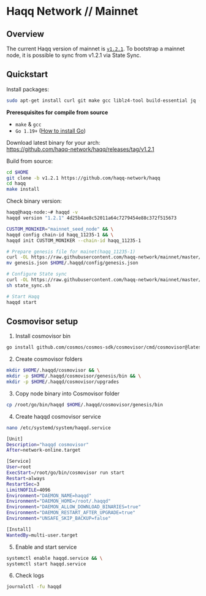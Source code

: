 # Haqq Network // Mainnet

## Overview

The current Haqq version of mainnet is [`v1.2.1`](https://github.com/haqq-network/haqq/releases/tag/v1.2.1). To bootstrap a mainnet node, it is possible to sync from v1.2.1 via State Sync.

## Quickstart

Install packages:
```sh
sudo apt-get install curl git make gcc liblz4-tool build-essential jq -y
```

**Preresquisites for compile from source**
- `make` & `gcc` 
- `Go 1.19+` ([How to install Go](https://www.digitalocean.com/community/tutorials/how-to-install-go-on-ubuntu-20-04))

Download latest binary for your arch: </br>
https://github.com/haqq-network/haqq/releases/tag/v1.2.1

Build from source:
```sh
cd $HOME
git clone -b v1.2.1 https://github.com/haqq-network/haqq
cd haqq
make install
```

Check binary version:
```sh
haqq@haqq-node:~# haqqd -v
haqqd version "1.2.1" 4d25b4ae8c52011a64c7279454e88c372f515673
```

```sh
CUSTOM_MONIKER="mainnet_seed_node" && \
haqqd config chain-id haqq_11235-1 && \
haqqd init CUSTOM_MONIKER --chain-id haqq_11235-1

# Prepare genesis file for mainet(haqq_11235-1)
curl -OL https://raw.githubusercontent.com/haqq-network/mainnet/master/genesis.json && \
mv genesis.json $HOME/.haqqd/config/genesis.json

# Configure State sync
curl -OL https://raw.githubusercontent.com/haqq-network/mainnet/master/state_sync.sh && \
sh state_sync.sh

# Start Haqq
haqqd start
```

## Cosmovisor setup

1. Install cosmovisor bin
```sh
go install github.com/cosmos/cosmos-sdk/cosmovisor/cmd/cosmovisor@latest
```

2. Create cosmovisor folders
```sh
mkdir $HOME/.haqqd/cosmovisor && \
mkdir -p $HOME/.haqqd/cosmovisor/genesis/bin && \
mkdir -p $HOME/.haqqd/cosmovisor/upgrades
```

3. Copy node binary into Cosmovisor folder
```sh
cp /root/go/bin/haqqd $HOME/.haqqd/cosmovisor/genesis/bin
```

4. Create haqqd cosmovisor service
```sh
nano /etc/systemd/system/haqqd.service
```

```sh
[Unit]
Description="haqqd cosmovisor"
After=network-online.target

[Service]
User=root
ExecStart=/root/go/bin/cosmovisor run start
Restart=always
RestartSec=3
LimitNOFILE=4096
Environment="DAEMON_NAME=haqqd"
Environment="DAEMON_HOME=/root/.haqqd"
Environment="DAEMON_ALLOW_DOWNLOAD_BINARIES=true"
Environment="DAEMON_RESTART_AFTER_UPGRADE=true"
Environment="UNSAFE_SKIP_BACKUP=false"

[Install]
WantedBy=multi-user.target
```

5. Enable and start service

```sh
systemctl enable haqqd.service && \
systemctl start haqqd.service
```

6. Check logs
```sh
journalctl -fu haqqd
```